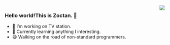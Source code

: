 <img align="right" src="https://github-readme-stats.vercel.app/api?username=zoctan&show_icons=true&icon_color=5094F0&text_color=&bg_color=ffffff&hide_title=true" />

### Hello world!This is Zoctan. 👋

- 🔭 I’m working on TV station.
- 🌱 Currently learning anything I interesting.
- 😄 Walking on the road of non-standard programmers.
